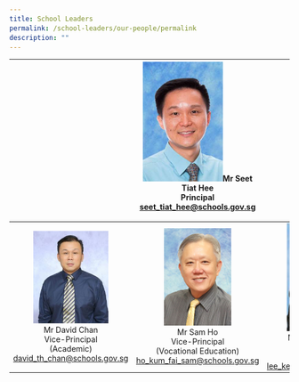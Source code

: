 ```yaml
---
title: School Leaders
permalink: /school-leaders/our-people/permalink
description: ""
---
```

|  | <img src="/images/principal.jpg" style="width:65%">Mr Seet Tiat Hee<br>Principal<br>seet_tiat_hee@schools.gov.sg</p> |  |
|:---:|:---:|:---:|
|<img src="/images/vp.jpg" style="width:65%"><br>Mr David Chan<br>Vice-Principal <br>(Academic)<br>david_th_chan@schools.gov.sg | <img src="/images/vp1.jpg" style="width:55%"><br>Mr Sam Ho<br>Vice-Principal<br>(Vocational Education)<br>ho_kum_fai_sam@schools.gov.sg | <img src="/images/vp2.jpg" style="width:65%"><br>Mdm Lee Kee Meng<br>Vice-Principal<br>(Administration)<br>lee_kee_meng@schools.gov.sg |